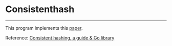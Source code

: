 # Consistenthash #
--------

This program implements this [paper](https://www.akamai.com/es/es/multimedia/documents/technical-publication/consistent-hashing-and-random-trees-distributed-caching-protocols-for-relieving-hot-spots-on-the-world-wide-web-technical-publication.pdf).

Reference:
[Consistent hashing, a guide & Go library](https://medium.com/@sent0hil/consistent-hashing-a-guide-go-implementation-fe3421ac3e8f#.d67hxnv1l)

